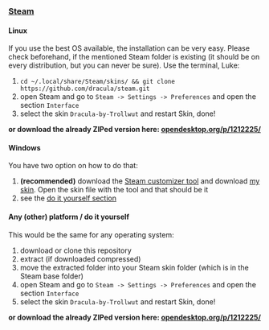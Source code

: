 ### [Steam](https://store.steampowered.com)

#### Linux

If you use the best OS available, the installation can be very easy. Please check beforehand, if the mentioned Steam folder is existing (it should be on every distribution, but you can never be sure).
Use the terminal, Luke:

1. `cd ~/.local/share/Steam/skins/ && git clone https://github.com/dracula/steam.git`
2. open Steam and go to `Steam -> Settings -> Preferences` and open the section `Interface`
3. select the skin `Dracula-by-Trollwut` and restart Skin, done!

**or download the already ZIPed version here: [opendesktop.org/p/1212225/](https://www.opendesktop.org/p/1212225/)**

#### Windows

You have two option on how to do that:

1. **(recommended)** download the [Steam customizer tool](http://steamcustomizer.com/download) and download [my skin](http://editor.steamcustomizer.com/anqbr). Open the skin file with the tool and that should be it
2. see the [do it yourself section](#any-other-platform--do-it-yourself)

#### Any (other) platform / do it yourself

This would be the same for any operating system:

1. download or clone this repository
2. extract (if downloaded compressed)
3. move the extracted folder into your Steam skin folder (which is in the Steam base folder)
4. open Steam and go to `Steam -> Settings -> Preferences` and open the section `Interface`
5. select the skin `Dracula-by-Trollwut` and restart Skin, done!

**or download the already ZIPed version here: [opendesktop.org/p/1212225/](https://www.opendesktop.org/p/1212225/)**
